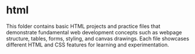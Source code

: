 # html
This folder contains basic HTML projects and practice files that demonstrate fundamental web development concepts such as webpage structure, tables, forms, styling, and canvas drawings. Each file showcases different HTML and CSS features for learning and experimentation.

